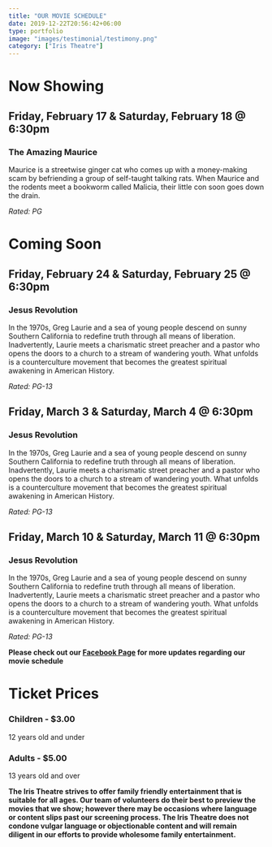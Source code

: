 ```yaml
---
title: "OUR MOVIE SCHEDULE"
date: 2019-12-22T20:56:42+06:00
type: portfolio
image: "images/testimonial/testimony.png"
category: ["Iris Theatre"]
---
```


# Now Showing

## Friday, February 17 & Saturday, February 18 @ 6:30pm

### The Amazing Maurice 

Maurice is a streetwise ginger cat who comes up with a money-making scam by befriending a group of self-taught talking rats. When Maurice and the rodents meet a bookworm called Malicia, their little con soon goes down the drain.

_Rated: PG_
# Coming Soon 

## Friday, February 24 & Saturday, February 25 @ 6:30pm

### Jesus Revolution

In the 1970s, Greg Laurie and a sea of young people descend on sunny Southern California to redefine truth through all means of liberation. Inadvertently, Laurie meets a charismatic street preacher and a pastor who opens the doors to a church to a stream of wandering youth. What unfolds is a counterculture movement that becomes the greatest spiritual awakening in American History.

_Rated: PG-13_

## Friday, March 3 & Saturday, March 4 @ 6:30pm

### Jesus Revolution

In the 1970s, Greg Laurie and a sea of young people descend on sunny Southern California to redefine truth through all means of liberation. Inadvertently, Laurie meets a charismatic street preacher and a pastor who opens the doors to a church to a stream of wandering youth. What unfolds is a counterculture movement that becomes the greatest spiritual awakening in American History.

_Rated: PG-13_

## Friday, March 10 & Saturday, March 11 @ 6:30pm

### Jesus Revolution

In the 1970s, Greg Laurie and a sea of young people descend on sunny Southern California to redefine truth through all means of liberation. Inadvertently, Laurie meets a charismatic street preacher and a pastor who opens the doors to a church to a stream of wandering youth. What unfolds is a counterculture movement that becomes the greatest spiritual awakening in American History.

_Rated: PG-13_

**Please check out our [Facebook Page](https://www.facebook.com/Themotzingcenter/) for more updates regarding our movie schedule**


# Ticket Prices

### Children - $3.00
12 years old and under

### Adults - $5.00 
13 years old and over

**The Iris Theatre strives to offer family friendly entertainment that is suitable for all ages. Our team of volunteers do their best to preview the movies that we show; however there may be occasions where language or content slips past our screening process. The Iris Theatre does not condone vulgar language or objectionable content and will remain diligent in our efforts to provide wholesome family entertainment.**
